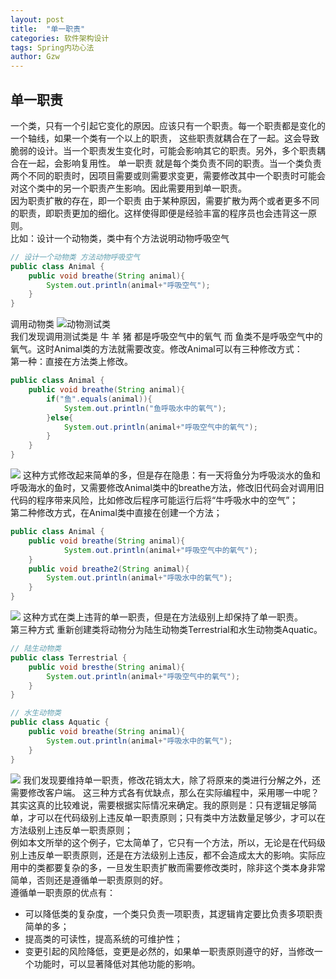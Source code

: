 ```yaml
---
layout: post
title:  "单一职责"
categories: 软件架构设计
tags: Spring内功心法
author: Gzw
---
```

## 单一职责
一个类，只有一个引起它变化的原因。应该只有一个职责。每一个职责都是变化的一个轴线，如果一个类有一个以上的职责，
这些职责就耦合在了一起。这会导致脆弱的设计。当一个职责发生变化时，可能会影响其它的职责。另外，多个职责耦合在一起，会影响复用性。
单一职责 就是每个类负责不同的职责。当一个类负责两个不同的职责时，因项目需要或则需要求变更，需要修改其中一个职责时可能会对这个类中的另一个职责产生影响。因此需要用到单一职责。  
因为职责扩散的存在，即一个职责 由于某种原因，需要扩散为两个或者更多不同的职责，即职责更加的细化。这样使得即便是经验丰富的程序员也会违背这一原则。  
比如：设计一个动物类，类中有个方法说明动物呼吸空气
```java
// 设计一个动物类 方法动物呼吸空气
public class Animal {
    public void breathe(String animal){
        System.out.println(animal+"呼吸空气");
    }
}
```
调用动物类
![动物测试类](https://gitee.com/gzwas/noteimage/raw/master/img/20210127134744.png)  
我们发现调用测试类是 牛 羊 猪 都是呼吸空气中的氧气 而 鱼类不是呼吸空气中的氧气。这时Animal类的方法就需要改变。修改Animal可以有三种修改方式：  
第一种：直接在方法类上修改。
```java
public class Animal {
    public void breathe(String animal){
        if("鱼".equals(animal)){
            System.out.println("鱼呼吸水中的氧气");
        }else{
            System.out.println(animal+"呼吸空气中的氧气");
        }       
    }
}
```
![](https://gitee.com/gzwas/noteimage/raw/master/img/20210127135457.png)
这种方式修改起来简单的多，但是存在隐患：有一天将鱼分为呼吸淡水的鱼和呼吸海水的鱼时，又需要修改Animal类中的breathe方法，修改旧代码会对调用旧代码的程序带来风险，比如修改后程序可能运行后将“牛呼吸水中的空气”；  
第二种修改方式，在Animal类中直接在创建一个方法；
```java
public class Animal {
    public void breathe(String animal){
            System.out.println(animal+"呼吸空气中的氧气");
    }
    public void breathe2(String animal){
        System.out.println(animal+"呼吸水中的氧气");
    }
}
```
![](https://gitee.com/gzwas/noteimage/raw/master/img/20210127140823.png)
这种方式在类上违背的单一职责，但是在方法级别上却保持了单一职责。  
第三种方式 重新创建类将动物分为陆生动物类Terrestrial和水生动物类Aquatic。
```java
// 陆生动物类
public class Terrestrial {
    public void bresthe(String animal){
        System.out.println(animal+"呼吸空气中的氧气");
    }
}
```
```java
// 水生动物类
public class Aquatic {
    public void breathe(String animal){
        System.out.println(animal+"呼吸水中的氧气");
    }
}
```
![](https://gitee.com/gzwas/noteimage/raw/master/img/20210127141803.png)
我们发现要维持单一职责，修改花销太大，除了将原来的类进行分解之外，还需要修改客户端。
这三种方式各有优缺点，那么在实际编程中，采用哪一中呢？其实这真的比较难说，需要根据实际情况来确定。我的原则是：只有逻辑足够简单，才可以在代码级别上违反单一职责原则；只有类中方法数量足够少，才可以在方法级别上违反单一职责原则；  
例如本文所举的这个例子，它太简单了，它只有一个方法，所以，无论是在代码级别上违反单一职责原则，还是在方法级别上违反，都不会造成太大的影响。实际应用中的类都要复杂的多，一旦发生职责扩散而需要修改类时，除非这个类本身非常简单，否则还是遵循单一职责原则的好。  
遵循单一职责原的优点有：

 * 可以降低类的复杂度，一个类只负责一项职责，其逻辑肯定要比负责多项职责简单的多；
 * 提高类的可读性，提高系统的可维护性；
 * 变更引起的风险降低，变更是必然的，如果单一职责原则遵守的好，当修改一个功能时，可以显著降低对其他功能的影响。